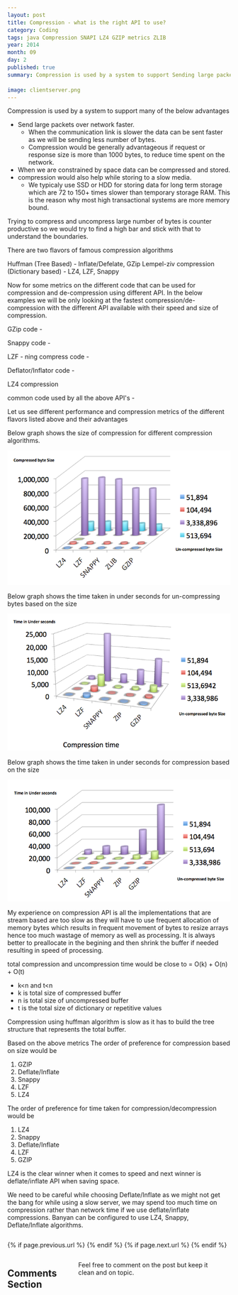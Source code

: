 ```yaml
---
layout: post
title: Compression - what is the right API to use?
category: Coding
tags: java Compression SNAPI LZ4 GZIP metrics ZLIB 
year: 2014
month: 09
day: 2
published: true
summary: Compression is used by a system to support Sending large packets over network faster. When the communication link is slower the data can be sent faster as we will be sending less number of bytes. Compression would be generally advantageous if request or response size is more than 1000 bytes, to reduce time spent on the network. 

image: clientserver.png
---
```


Compression is used by a system to support many of the below advantages

* Send large packets over network faster.
    * When the communication link is slower the data can be sent faster as we will be sending less number of bytes. 
    * Compression would be generally advantageous if request or response size is more than 1000 bytes, to reduce time spent on the network. 
* When we are constrained by space data can be compressed and stored.
* compression would also help while storing to a slow media.
	* We typicaly use SSD or HDD for storing data for long term storage which are 72 to 150+ times slower than temporary storage RAM. This is the reason why most high transactional systems are more memory bound.

Trying to compress and uncompress large number of bytes is counter productive so we would try to find a high bar and stick with that to understand the boundaries.

There are two flavors of famous compression algorithms

Huffman (Tree Based) - Inflate/Defelate, GZip 
Lempel-ziv compression (Dictionary based) - LZ4, LZF, Snappy  

Now for some metrics on the different code that can be used for compression and de-compression using different API. In the below examples we will be only looking at the fastest compression/de-compression with the different API available with their speed and size of compression.

GZip code -
<script src="https://gist.github.com/vallur/dd9c25923548d0c3b4d1.js"></script>

Snappy code -
<script src="https://gist.github.com/vallur/0c0c552fd3e7f650570d.js"></script>

LZF - ning compress code - 
<script src="https://gist.github.com/vallur/b693eb7fa1cb84b71995.js"></script>

Deflator/Inflator code - 
<script src="https://gist.github.com/vallur/fa2b95100a51afa856d1.js"></script>

LZ4 compression
<script src="https://gist.github.com/vallur/a39ff248e98be4c1146c.js"></script>

common code used by all the above API's -
<script src="https://gist.github.com/vallur/6b33e8f2db1bbbf3f26a.js"></script>
  
Let us see different performance and compression metrics of the different flavors listed above and their advantages
 
Below graph shows the size of compression for different compression algorithms. 

 ![compression size](/img/compresssize.png)

Below graph shows the time taken in under seconds for un-compressing bytes based on the size 

 ![un-compression size](/img/compressiontime.png)

Below graph shows the time taken in under seconds for compression based on the size

 ![compression size](/img/uncompresstime.png)
 
My experience on compression API is all the implementations that are stream based are too slow as they will have to use frequent allocation of memory bytes which results in frequent movement of bytes to resize arrays 
hence too much wastage of memory as well as processing. It is always better to preallocate in the begining and then shrink the buffer if needed resulting in speed of processing. 

total compression and uncompression time would be close to =  O(k) + O(n) + O(t)
- k<n and t<n
- k is total size of compressed buffer
- n is total size of uncompressed buffer
- t is the total size of dictionary or repetitive values

Compression using huffman algorithm is slow as it has to build the tree structure that represents the total buffer.

Based on the above metrics 
The order of preference for compression based on size would be 

1. GZIP
2. Deflate/Inflate
3. Snappy
4. LZF
5. LZ4

The order of preference for time taken for compression/decompression would be 

1. LZ4
2. Snappy
3. Deflate/Inflate
4. LZF
5. GZIP

LZ4 is the clear winner when it comes to speed and next winner is deflate/inflate API when saving space.

We need to be careful while choosing Deflate/Inflate as we might not get the bang for while using a slow server, we may spend too much time on compression rather than network time if we use deflate/inflate compressions. Banyan can be configured to use LZ4, Snappy, Deflate/Inflate algorithms.

<div class="row">	
	<div class="span9 column">
			<p class="pull-right">{% if page.previous.url %} <a href="{{page.previous.url}}" title="Previous Post: {{page.previous.title}}"><i class="icon-chevron-left"></i></a> 	{% endif %}   {% if page.next.url %} 	<a href="{{page.next.url}}" title="Next Post: {{page.next.title}}"><i class="icon-chevron-right"></i></a> 	{% endif %} </p>  
	</div>
</div>

<div class="row">	
    <div class="span9 columns">    
		<h2>Comments Section</h2>
	    <p>Feel free to comment on the post but keep it clean and on topic.</p>	
		<div id="fb-root"></div>
<script>(function(d, s, id) {
  var js, fjs = d.getElementsByTagName(s)[0];
  if (d.getElementById(id)) return;
  js = d.createElement(s); js.id = id;
  js.src = "//connect.facebook.net/en_US/sdk.js#xfbml=1&version=v2.0";
  fjs.parentNode.insertBefore(js, fjs);
}(document, 'script', 'facebook-jssdk'));</script>
<div class="fb-comments" data-href="http://vallur.github.io{{ page.url }}" data-numposts="5" data-width="700" data-colorscheme="light"></div>
</div>

<!-- Twitter -->
<script>!function(d,s,id){var js,fjs=d.getElementsByTagName(s)[0];if(!d.getElementById(id)){js=d.createElement(s);js.id=id;js.src="//platform.twitter.com/widgets.js";fjs.parentNode.insertBefore(js,fjs);}}(document,"script","twitter-wjs");</script>

<!-- Google + -->
<script type="text/javascript">
  (function() {
    var po = document.createElement('script'); po.type = 'text/javascript'; po.async = true;
    po.src = 'https://apis.google.com/js/plusone.js';
    var s = document.getElementsByTagName('script')[0]; s.parentNode.insertBefore(po, s);
  })();
</script>
